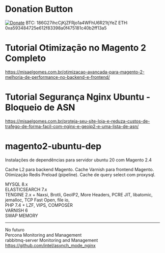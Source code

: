 # Donation Button

[![Donate](https://img.shields.io/badge/Donate-PayPal-green.svg)](https://www.paypal.com/cgi-bin/webscr?cmd=_donations&business=VW4F8S5SKZRAN&currency_code=BRL)
BTC: 186G27ihcCjKjZFRjo1a4WFhU6R21tjYeZ
ETH: 0xa593484725e612f83398a0f475181c40b2ff13a5


# Tutorial Otimização no Magento 2 Completo
https://misaelgomes.com.br/otimizacao-avancada-para-magento-2-melhoria-de-performance-no-backend-e-frontend/

# Tutorial Segurança Nginx Ubuntu - Bloqueio de ASN
https://misaelgomes.com.br/proteja-seu-site-loja-e-reduza-custos-de-trafego-de-forma-facil-com-nginx-e-geoip2-e-uma-lista-de-asn/

# magento2-ubuntu-dep
Instalações de dependências para servidor ubuntu 20 com Magento 2.4

Cache L2 para backend Magento.
Cache Varnish para frontend Magento.
Otimização Redis Preload (pipeline).
Cache de query select com proxysql.


MYSQL 8.x <br>
ELASTICSEARCH 7.x <br>
TENGINE 2.x + Naxsi, Brotli, GeoIP2, More Headers, PCRE JIT, libatomic, jemalloc, TCP Fast Open, file io, <br>
PHP 7.4 + LZF, VIPS, COMPOSER <br>
VARNISH 6  <br>
SWAP MEMORY   <br>

<hr>

No futuro   <br>
Percona Monitoring and Management    <br>
rabbitmq-server  Monitoring and Management <br>
https://github.com/intel/asynch_mode_nginx


